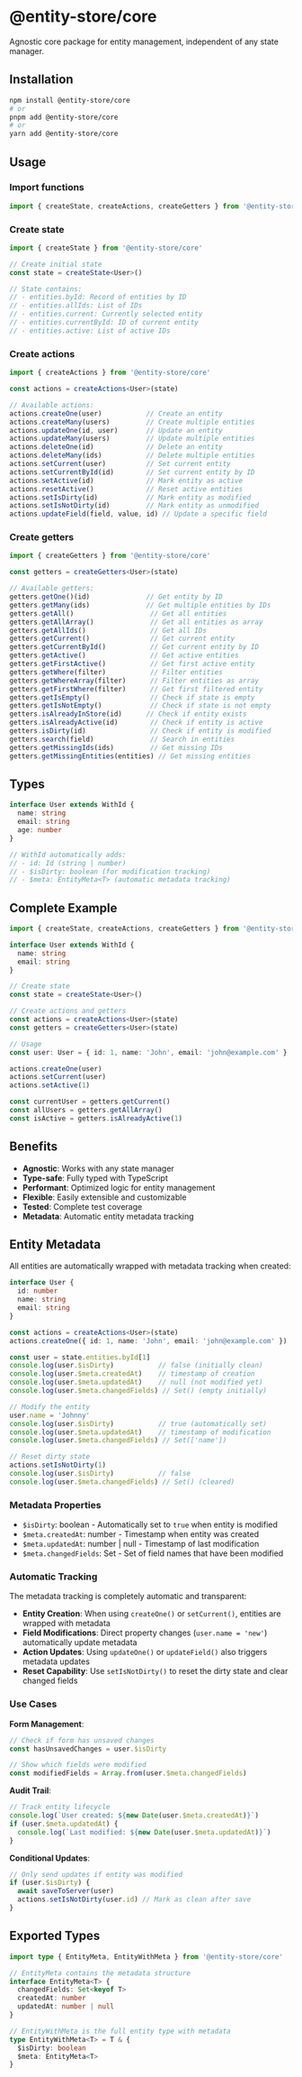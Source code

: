 # @entity-store/core

Agnostic core package for entity management, independent of any state manager.

## Installation

```bash
npm install @entity-store/core
# or
pnpm add @entity-store/core
# or
yarn add @entity-store/core
```

## Usage

### Import functions

```typescript
import { createState, createActions, createGetters } from '@entity-store/core'
```

### Create state

```typescript
import { createState } from '@entity-store/core'

// Create initial state
const state = createState<User>()

// State contains:
// - entities.byId: Record of entities by ID
// - entities.allIds: List of IDs
// - entities.current: Currently selected entity
// - entities.currentById: ID of current entity
// - entities.active: List of active IDs
```

### Create actions

```typescript
import { createActions } from '@entity-store/core'

const actions = createActions<User>(state)

// Available actions:
actions.createOne(user)           // Create an entity
actions.createMany(users)         // Create multiple entities
actions.updateOne(id, user)       // Update an entity
actions.updateMany(users)         // Update multiple entities
actions.deleteOne(id)             // Delete an entity
actions.deleteMany(ids)           // Delete multiple entities
actions.setCurrent(user)          // Set current entity
actions.setCurrentById(id)        // Set current entity by ID
actions.setActive(id)             // Mark entity as active
actions.resetActive()             // Reset active entities
actions.setIsDirty(id)            // Mark entity as modified
actions.setIsNotDirty(id)         // Mark entity as unmodified
actions.updateField(field, value, id) // Update a specific field
```

### Create getters

```typescript
import { createGetters } from '@entity-store/core'

const getters = createGetters<User>(state)

// Available getters:
getters.getOne()(id)              // Get entity by ID
getters.getMany(ids)              // Get multiple entities by IDs
getters.getAll()                   // Get all entities
getters.getAllArray()              // Get all entities as array
getters.getAllIds()                // Get all IDs
getters.getCurrent()               // Get current entity
getters.getCurrentById()           // Get current entity by ID
getters.getActive()                // Get active entities
getters.getFirstActive()           // Get first active entity
getters.getWhere(filter)           // Filter entities
getters.getWhereArray(filter)      // Filter entities as array
getters.getFirstWhere(filter)      // Get first filtered entity
getters.getIsEmpty()               // Check if state is empty
getters.getIsNotEmpty()            // Check if state is not empty
getters.isAlreadyInStore(id)      // Check if entity exists
getters.isAlreadyActive(id)        // Check if entity is active
getters.isDirty(id)                // Check if entity is modified
getters.search(field)              // Search in entities
getters.getMissingIds(ids)         // Get missing IDs
getters.getMissingEntities(entities) // Get missing entities
```

## Types

```typescript
interface User extends WithId {
  name: string
  email: string
  age: number
}

// WithId automatically adds:
// - id: Id (string | number)
// - $isDirty: boolean (for modification tracking)
// - $meta: EntityMeta<T> (automatic metadata tracking)
```

## Complete Example

```typescript
import { createState, createActions, createGetters } from '@entity-store/core'

interface User extends WithId {
  name: string
  email: string
}

// Create state
const state = createState<User>()

// Create actions and getters
const actions = createActions<User>(state)
const getters = createGetters<User>(state)

// Usage
const user: User = { id: 1, name: 'John', email: 'john@example.com' }

actions.createOne(user)
actions.setCurrent(user)
actions.setActive(1)

const currentUser = getters.getCurrent()
const allUsers = getters.getAllArray()
const isActive = getters.isAlreadyActive(1)
```

## Benefits

- **Agnostic**: Works with any state manager
- **Type-safe**: Fully typed with TypeScript
- **Performant**: Optimized logic for entity management
- **Flexible**: Easily extensible and customizable
- **Tested**: Complete test coverage
- **Metadata**: Automatic entity metadata tracking

## Entity Metadata

All entities are automatically wrapped with metadata tracking when created:

```typescript
interface User {
  id: number
  name: string
  email: string
}

const actions = createActions<User>(state)
actions.createOne({ id: 1, name: 'John', email: 'john@example.com' })

const user = state.entities.byId[1]
console.log(user.$isDirty)           // false (initially clean)
console.log(user.$meta.createdAt)    // timestamp of creation
console.log(user.$meta.updatedAt)    // null (not modified yet)
console.log(user.$meta.changedFields) // Set() (empty initially)

// Modify the entity
user.name = 'Johnny'
console.log(user.$isDirty)           // true (automatically set)
console.log(user.$meta.updatedAt)    // timestamp of modification
console.log(user.$meta.changedFields) // Set(['name'])

// Reset dirty state
actions.setIsNotDirty(1)
console.log(user.$isDirty)           // false
console.log(user.$meta.changedFields) // Set() (cleared)
```

### Metadata Properties

- `$isDirty`: boolean - Automatically set to `true` when entity is modified
- `$meta.createdAt`: number - Timestamp when entity was created
- `$meta.updatedAt`: number | null - Timestamp of last modification
- `$meta.changedFields`: Set<keyof T> - Set of field names that have been modified

### Automatic Tracking

The metadata tracking is completely automatic and transparent:

- **Entity Creation**: When using `createOne()` or `setCurrent()`, entities are wrapped with metadata
- **Field Modifications**: Direct property changes (`user.name = 'new'`) automatically update metadata
- **Action Updates**: Using `updateOne()` or `updateField()` also triggers metadata updates
- **Reset Capability**: Use `setIsNotDirty()` to reset the dirty state and clear changed fields

### Use Cases

**Form Management**:
```typescript
// Check if form has unsaved changes
const hasUnsavedChanges = user.$isDirty

// Show which fields were modified
const modifiedFields = Array.from(user.$meta.changedFields)
```

**Audit Trail**:
```typescript
// Track entity lifecycle
console.log(`User created: ${new Date(user.$meta.createdAt)}`)
if (user.$meta.updatedAt) {
  console.log(`Last modified: ${new Date(user.$meta.updatedAt)}`)
}
```

**Conditional Updates**:
```typescript
// Only send updates if entity was modified
if (user.$isDirty) {
  await saveToServer(user)
  actions.setIsNotDirty(user.id) // Mark as clean after save
}
```

## Exported Types

```typescript
import type { EntityMeta, EntityWithMeta } from '@entity-store/core'

// EntityMeta contains the metadata structure
interface EntityMeta<T> {
  changedFields: Set<keyof T>
  createdAt: number
  updatedAt: number | null
}

// EntityWithMeta is the full entity type with metadata
type EntityWithMeta<T> = T & {
  $isDirty: boolean
  $meta: EntityMeta<T>
}
```
